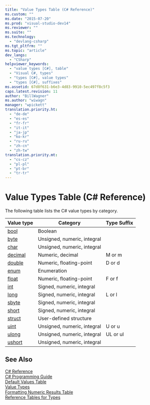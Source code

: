 ```yaml
---
title: "Value Types Table (C# Reference)"
ms.custom: ""
ms.date: "2015-07-20"
ms.prod: "visual-studio-dev14"
ms.reviewer: ""
ms.suite: ""
ms.technology: 
  - "devlang-csharp"
ms.tgt_pltfrm: ""
ms.topic: "article"
dev_langs: 
  - "CSharp"
helpviewer_keywords: 
  - "value types [C#], table"
  - "Visual C#, types"
  - "types [C#], value types"
  - "types [C#], suffixes"
ms.assetid: 67d8f631-b6e3-4d83-9910-5ec497f8c5f3
caps.latest.revision: 11
author: "BillWagner"
ms.author: "wiwagn"
manager: "wpickett"
translation.priority.ht: 
  - "de-de"
  - "es-es"
  - "fr-fr"
  - "it-it"
  - "ja-jp"
  - "ko-kr"
  - "ru-ru"
  - "zh-cn"
  - "zh-tw"
translation.priority.mt: 
  - "cs-cz"
  - "pl-pl"
  - "pt-br"
  - "tr-tr"
---
```

# Value Types Table (C# Reference)
The following table lists the C# value types by category.  
  
|Value type|Category|Type Suffix|  
|----------------|--------------|-----------------|  
|[bool](../../../csharp\language-reference\keywords/bool.md)|Boolean||  
|[byte](../../../csharp\language-reference\keywords/byte.md)|Unsigned, numeric, integral||  
|[char](../../../csharp\language-reference\keywords/char.md)|Unsigned, numeric, integral||  
|[decimal](../../../csharp\language-reference\keywords/decimal.md)|Numeric, decimal|M or m|  
|[double](../../../csharp\language-reference\keywords/double.md)|Numeric, floating-point|D or d|  
|[enum](../../../csharp\language-reference\keywords/enum.md)|Enumeration||  
|[float](../../../csharp\language-reference\keywords/float.md)|Numeric, floating-point|F or f|  
|[int](../../../csharp\language-reference\keywords/int.md)|Signed, numeric, integral||  
|[long](../../../csharp\language-reference\keywords/long.md)|Signed, numeric, integral|L or l|  
|[sbyte](../../../csharp\language-reference\keywords/sbyte.md)|Signed, numeric, integral||  
|[short](../../../csharp\language-reference\keywords/short.md)|Signed, numeric, integral||  
|[struct](../../../csharp\language-reference\keywords/struct.md)|User-defined structure||  
|[uint](../../../csharp\language-reference\keywords/uint.md)|Unsigned, numeric, integral|U or u|  
|[ulong](../../../csharp\language-reference\keywords/ulong.md)|Unsigned, numeric, integral|UL or ul|  
|[ushort](../../../csharp\language-reference\keywords/ushort.md)|Unsigned, numeric, integral||  
  
## See Also  
 [C# Reference](../../../csharp\language-reference/index.md)   
 [C# Programming Guide](../../../csharp\programming-guide/index.md)   
 [Default Values Table](../../../csharp\language-reference\keywords/default-values-table.md)   
 [Value Types](../../../csharp\language-reference\keywords/value-types.md)   
 [Formatting Numeric Results Table](../../../csharp\language-reference\keywords/formatting-numeric-results-table.md)   
 [Reference Tables for Types](../../../csharp\language-reference\keywords/reference-tables-for-types.md)